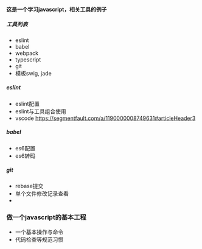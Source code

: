 #### 这是一个学习javascript，相关工具的例子

##### 工具列表
+ eslint
+ babel
+ webpack
+ typescript
+ git 
+ 模板swig, jade


##### eslint
+ eslint配置
+ eslint与工具组合使用
+ vscode <https://segmentfault.com/a/1190000008749631#articleHeader3> 

##### babel
+ es6配置
+ es6转码

##### git
+ rebase提交
+ 单个文件修改记录查看
+

### 做一个javascript的基本工程
+ 一个基本操作与命令
+ 代码检查等规范习惯